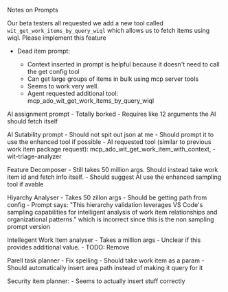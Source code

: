 Notes on Prompts

Our beta testers all requested we add a new tool called `wit_get_work_items_by_query_wiql` which allows us to fetch items using wiql. Please implement this feature



- Dead item prompt:

    - Context inserted in prompt is helpful because it doesn't need to call the get config tool
    - Can get large groups of items in bulk using mcp server tools
    - Seems to work very well.
    - Agent requested additional tool: mcp_ado_wit_get_work_items_by_query_wiql


AI assignment prompt
    - Totally borked
    - Requires like 12 arguments the AI should fetch itself

AI Sutability prompt
    - Should not spit out json at me
    - Should prompt it to use the enhanced tool if possible 
    - AI requested tool (similar to previous work item package request): mcp_ado_wit_get_work_item_with_context,
        - wit-triage-analyzer

Feature Decomposer 
    - Still takes 50 million args. Should instead take work item id and fetch info itself.
    - Should suggest AI use the enhanced sampling tool if avable 

Hiyarchy Analyser 
    - Takes 50 zillon args
    - Should be getting path from config
    - Prompt says: "This hierarchy validation leverages VS Code's sampling capabilities for intelligent analysis of work item relationships and organizational patterns." which is incorrect since this is the non sampling prompt version

Intellegent Work Item analyser
    - Takes a million args
    - Unclear if this provides additional value.
    - TODO: Remove

Parell task planner
    - Fix spelling
    - Should take work item as a param
    - Should automatically insert area path instead of making it query for it

Security item planner:
    - Seems to actually insert stuff correctly
